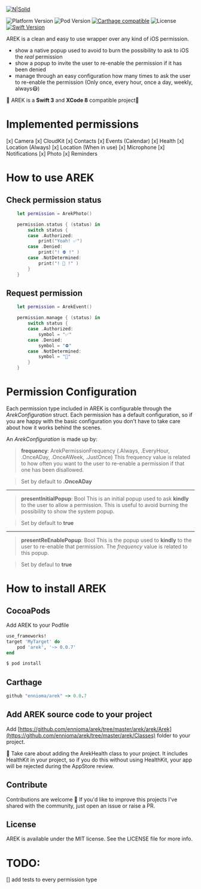 [![N|Solid](https://github.com/ennioma/arek/blob/master/arek/Assets/arek.png?raw=true)](https://github.com/ennioma/arek/blob/master/arek/Assets/arek.png?raw=true)

![Platform Version](https://cocoapod-badges.herokuapp.com/p/arek/badge.png)
![Pod Version](https://cocoapod-badges.herokuapp.com/v/arek/0.0.6/badge.png)
[![Carthage compatible](https://img.shields.io/badge/Carthage-compatible-4BC51D.svg?style=flat)](https://github.com/Carthage/Carthage)
![License](https://cocoapod-badges.herokuapp.com/l/arek/badge.png)
[![Swift Version](https://img.shields.io/badge/Swift-3.0.x-orange.svg)]()

AREK is a clean and easy to use wrapper over any kind of iOS permission.

* show a native popup used to avoid to burn the possibility to ask to iOS the *real* permission
* show a popup to invite the user to re-enable the permission if it has been denied
* manage through an easy configuration how many times to ask the user to re-enable the permission (Only once, every hour, once a day, weekly, always😷)

🚨 AREK is a **Swift 3** and **XCode 8** compatible project🚨

# Implemented permissions
[x] Camera
[x] CloudKit
[x] Contacts
[x] Events (Calendar)
[x] Health
[x] Location (Always)
[x] Location (When in use)
[x] Microphone
[x] Notifications
[x] Photo
[x] Reminders

# How to use AREK
## Check permission status
```swift
    let permission = ArekPhoto()

    permission.status { (status) in
        switch status {
        case .Authorized:
            print("Yoah! ✅")
        case .Denied:
            print("! ⛔️ !" )
        case .NotDetermined:
            print("! 🤔 !" )
        }
    }
```
## Request permission
```swift
    let permission = ArekEvent()

    permission.manage { (status) in
        switch status {
        case .Authorized:
            symbol = "✅"
        case .Denied:
            symbol = "⛔️"
        case .NotDetermined:
            symbol = "🤔"
        }
    }        
```

# Permission Configuration
Each permission type included in AREK is configurable through the *ArekConfiguration* struct. Each permission has a default configuration, so if you
are happy with the basic configuration you don't have to take care about how it works behind the scenes.

An *ArekConfiguration* is made up by:

> **frequency**: ArekPermissionFrequency (.Always, .EveryHour, .OnceADay, .OnceAWeek, .JustOnce)
This frequency value is related to how often you want to the user to re-enable a permission if that one has been disallowed.

> Set by default to **.OnceADay**


----------

>**presentInitialPopup**: Bool
This is an initial popup used to ask **kindly** to the user to allow a permission. This is useful to avoid burning the possibility to show the system popup.

>Set by default to **true**

----------
>**presentReEnablePopup**: Bool
This is the popup used to **kindly** to the user to re-enable that permission. The *frequency* value is related to this popup.

>Set by defaul to **true**

# How to install AREK
## CocoaPods
Add AREK to your Podfile 

```ruby
use_frameworks!
target 'MyTarget' do
    pod 'arek', '~> 0.0.7'
end
```

```bash
$ pod install
```

## Carthage

```ruby
github "ennioma/arek" ~> 0.0.7
```

## Add AREK source code to your project
Add [https://github.com/ennioma/arek/tree/master/arek/arek/Arek](https://github.com/ennioma/arek/tree/master/arek/Classes) folder to your project.

🙏 Take care about adding the ArekHealth class to your project. It includes HealthKit in your project, so if you do this without using HealthKit, your app will be rejected during the AppStore review.

## Contribute
Contributions are welcome 🙌  If you'd like to improve this projects I've shared with the community, just open an issue or raise a PR.

## License
AREK is available under the MIT license. See the LICENSE file for more info.

# TODO:
[] add tests to every permission type  
